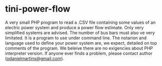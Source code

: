 # tini-power-flow
A very small PHP program to read a .CSV file containing some values of an electric power system and produce a power flow estimate. Only very simplified systems are advised. The number of bus bars must also ve very limitated. It is a program to use under command line. The notarion and language used to define your power system are, we expect, detailed on top comments of the program. We beleive there are no exigencies about PHP interpreter version. If anyone ever finds a problem, please contact author (odanielmartins@gmail.com).
